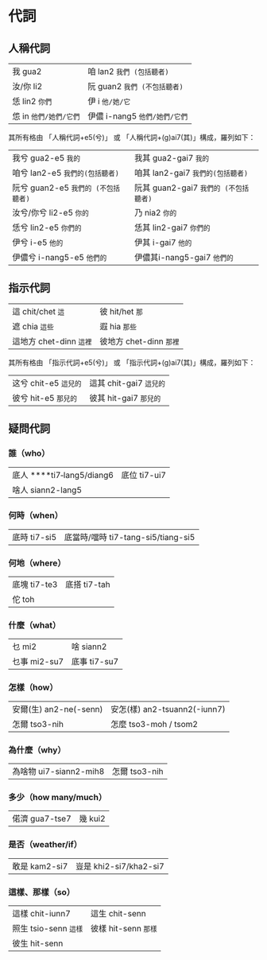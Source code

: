 # 代詞

## 人稱代詞

|  |  |
| :--- | :--- |
| 我 gua2 | 咱 lan2 `我們 (包括聽者)` |
| 汝/你 li2 | 阮 guan2 `我們 (不包括聽者)` |
| 恁 lin2 `你們` | 伊 i `他/她/它` |
| 怹 in `他們/她們/它們` | 伊儂 i-nang5 `他們/她們/它們` |

其所有格由 「人稱代詞+e5\(兮\)」 或 「人稱代詞+\(g\)ai7\(其\)」構成，羅列如下：

|  |  |
| :--- | :--- |
| 我兮 gua2-e5 `我的` | 我其 gua2-gai7 `我的` |
| 咱兮 lan2-e5 `我們的(包括聽者)` | 咱其 lan2-gai7 `我們的(包括聽者)` |
| 阮兮 guan2-e5  `我們的 (不包括聽者)` | 阮其 guan2-gai7 `我們的 (不包括聽者)` |
| 汝兮/你兮 li2-e5 `你的` | 乃 nia2 `你的` |
| 恁兮 lin2-e5 `你們的` | 恁其 lin2-gai7 `你們的` |
| 伊兮 i-e5 `他的` | 伊其 i-gai7 `他的` |
| 伊儂兮 i-nang5-e5 `他們的` | 伊儂其i-nang5-gai7 `他們的` |

## 指示代詞

|  |  |
| :--- | :--- |
| 這 chit/chet `這` | 彼 hit/het `那` |
| 遮 chia `這些` | 遐 hia `那些` |
| 這地方 chet-dinn `這裡` | 彼地方 chet-dinn `那裡` |

其所有格由 「指示代詞+e5\(兮\)」 或 「指示代詞+\(g\)ai7\(其\)」構成，羅列如下：

|  |  |
| :--- | :--- |
| 这兮 chit-e5 `這兒的` | 這其 chit-gai7 `這兒的` |
| 彼兮 hit-e5 `那兒的` | 彼其 hit-gai7 `那兒的` |

## **疑問代詞**

### **誰（who）**

|  |  |
| :--- | :--- |
| 底人 ****ti7‑lang5/diang6 | 底位 ti7-ui7 |
| 啥人 siann2-lang5 |  |

### **何時（when）**

|  |  |
| :--- | :--- |
| 底時 ti7-si5 | 底當時/噹時 ti7-tang-si5/tiang-si5 |

### **何地（where）**

|  |  |
| :--- | :--- |
| 底塊 ti7-te3 | 底搭 ti7-tah |
| 佗 toh |  |

### **什麼（what）**

|  |  |
| :--- | :--- |
| 乜 mi2 | 啥 siann2 |
| 乜事 mi2-su7 | 底事 ti7-su7 |

### **怎樣（how）**

|  |  |
| :--- | :--- |
| 安爾\(生\) an2-ne\(-senn\) | 安怎\(樣\) an2-tsuann2\(-iunn7\) |
| 怎爾 tso3-nih | 怎麼 tso3-moh / tsom2 |

### **為什麼（why）**

|  |  |
| :--- | :--- |
| 為啥物 ui7-siann2-mih8 | 怎爾 tso3-nih |

### **多少（how many/much）**

|  |  |
| :--- | :--- |
| 偌濟 gua7-tse7 | 幾 kui2 |

### **是否（weather/if）**

|  |  |
| :--- | :--- |
| 敢是 kam2-si7 | 豈是 khi2-si7/kha2-si7 |

### **這樣、那樣（so）**

|  |  |
| :--- | :--- |
| 這樣 chit-iunn7 | 這生 chit-senn |
| 照生 tsio-senn `這樣` | 彼樣 hit-senn `那樣` |
| 彼生 hit-senn |  |

